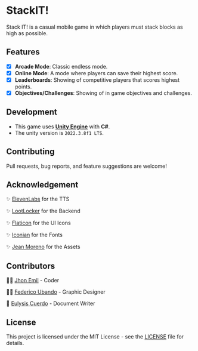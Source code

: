 # StackIT!

Stack IT! is a casual mobile game in which players must stack blocks as high as possible.

## Features
- [x] **Arcade Mode**: Classic endless mode.
- [x] **Online Mode**: A mode where players can save their highest score.
- [x] **Leaderboards**: Showing of competitive players that scores highest points.
- [x] **Objectives/Challenges**: Showing of in game objectives and challenges.

## Development
- This game uses [**Unity Engine**](https://unity.com/) with **C#**.
- The unity version is `2022.3.8f1 LTS`.

## Contributing

Pull requests, bug reports, and feature suggestions are welcome!

## Acknowledgement
✨ [ElevenLabs](https://elevenlabs.io/) for the TTS

✨ [LootLocker](https://docs.lootlocker.com/) for the Backend

✨ [Flaticon](https://www.flaticon.com/) for the UI Icons

✨ [Iconian](https://iconian.com/) for the Fonts

✨ [Jean Moreno](https://assetstore.unity.com/packages/vfx/particles/cartoon-fx-remaster-free-109565) for the Assets

## Contributors

👨‍💻 [Jhon Emil](https://github.com/jhonemil) - Coder

🧑‍🎨 [Federico Ubando](https://github.com/Feedoc) - Graphic Designer

📝 [Eulysis Cuerdo](https://github.com/ECuerdo) - Document Writer

## License

This project is licensed under the MIT License - see the [LICENSE](https://github.com/kurtpetrola/StackIT/blob/main/LICENSE) file for details.
